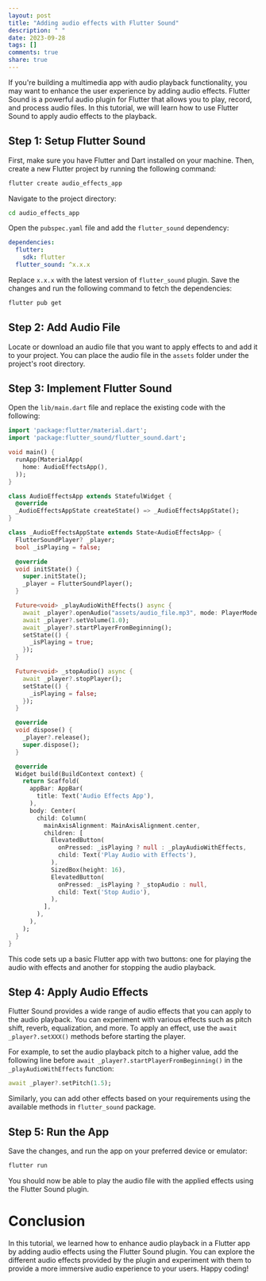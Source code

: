 ```yaml
---
layout: post
title: "Adding audio effects with Flutter Sound"
description: " "
date: 2023-09-28
tags: []
comments: true
share: true
---
```


If you're building a multimedia app with audio playback functionality, you may want to enhance the user experience by adding audio effects. Flutter Sound is a powerful audio plugin for Flutter that allows you to play, record, and process audio files. In this tutorial, we will learn how to use Flutter Sound to apply audio effects to the playback.

## Step 1: Setup Flutter Sound

First, make sure you have Flutter and Dart installed on your machine. Then, create a new Flutter project by running the following command:

```bash
flutter create audio_effects_app
```

Navigate to the project directory:

```bash
cd audio_effects_app
```

Open the `pubspec.yaml` file and add the `flutter_sound` dependency:

```yaml
dependencies:
  flutter:
    sdk: flutter
  flutter_sound: ^x.x.x
```

Replace `x.x.x` with the latest version of `flutter_sound` plugin. Save the changes and run the following command to fetch the dependencies:

```bash
flutter pub get
```

## Step 2: Add Audio File

Locate or download an audio file that you want to apply effects to and add it to your project. You can place the audio file in the `assets` folder under the project's root directory.

## Step 3: Implement Flutter Sound

Open the `lib/main.dart` file and replace the existing code with the following:

```dart
import 'package:flutter/material.dart';
import 'package:flutter_sound/flutter_sound.dart';

void main() {
  runApp(MaterialApp(
    home: AudioEffectsApp(),
  ));
}

class AudioEffectsApp extends StatefulWidget {
  @override
  _AudioEffectsAppState createState() => _AudioEffectsAppState();
}

class _AudioEffectsAppState extends State<AudioEffectsApp> {
  FlutterSoundPlayer? _player;
  bool _isPlaying = false;

  @override
  void initState() {
    super.initState();
    _player = FlutterSoundPlayer();
  }

  Future<void> _playAudioWithEffects() async {
    await _player?.openAudio("assets/audio_file.mp3", mode: PlayerMode.MEDIA_PLAYER);
    await _player?.setVolume(1.0);
    await _player?.startPlayerFromBeginning();
    setState(() {
      _isPlaying = true;
    });
  }

  Future<void> _stopAudio() async {
    await _player?.stopPlayer();
    setState(() {
      _isPlaying = false;
    });
  }

  @override
  void dispose() {
    _player?.release();
    super.dispose();
  }

  @override
  Widget build(BuildContext context) {
    return Scaffold(
      appBar: AppBar(
        title: Text('Audio Effects App'),
      ),
      body: Center(
        child: Column(
          mainAxisAlignment: MainAxisAlignment.center,
          children: [
            ElevatedButton(
              onPressed: _isPlaying ? null : _playAudioWithEffects,
              child: Text('Play Audio with Effects'),
            ),
            SizedBox(height: 16),
            ElevatedButton(
              onPressed: _isPlaying ? _stopAudio : null,
              child: Text('Stop Audio'),
            ),
          ],
        ),
      ),
    );
  }
}
```

This code sets up a basic Flutter app with two buttons: one for playing the audio with effects and another for stopping the audio playback.

## Step 4: Apply Audio Effects

Flutter Sound provides a wide range of audio effects that you can apply to the audio playback. You can experiment with various effects such as pitch shift, reverb, equalization, and more. To apply an effect, use the `await _player?.setXXX()` methods before starting the player.

For example, to set the audio playback pitch to a higher value, add the following line before `await _player?.startPlayerFromBeginning()` in the `_playAudioWithEffects` function:

```dart
await _player?.setPitch(1.5);
```

Similarly, you can add other effects based on your requirements using the available methods in `flutter_sound` package.

## Step 5: Run the App

Save the changes, and run the app on your preferred device or emulator:

```bash
flutter run
```

You should now be able to play the audio file with the applied effects using the Flutter Sound plugin.

# Conclusion

In this tutorial, we learned how to enhance audio playback in a Flutter app by adding audio effects using the Flutter Sound plugin. You can explore the different audio effects provided by the plugin and experiment with them to provide a more immersive audio experience to your users. Happy coding!